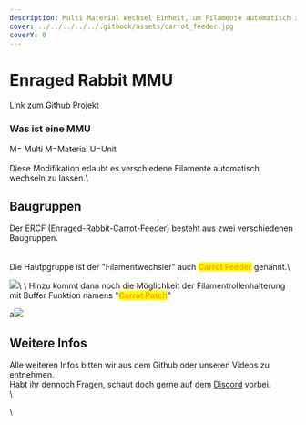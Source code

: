 ```yaml
---
description: Multi Material Wechsel Einheit, um Filamente automatisch zu wechseln
cover: ../../../../../.gitbook/assets/carrot_feeder.jpg
coverY: 0
---
```


# Enraged Rabbit MMU

[Link zum Github Projekt](https://github.com/EtteGit/EnragedRabbitProject/tree/no\_toolhead\_sensor)

### Was ist eine MMU

M= Multi M=Material U=Unit\
\
Diese Modifikation erlaubt es verschiedene Filamente automatisch wechseln zu lassen.\


## Baugruppen

Der ERCF (Enraged-Rabbit-Carrot-Feeder) besteht aus zwei verschiedenen Baugruppen.\
\
\
Die Hautpgruppe ist der "Filamentwechsler" auch <mark style="color:orange;">**Carrot Feeder**</mark> genannt.\ <mark style="color:blue;"></mark>

![](../../../../../.gitbook/assets/carrot\_feeder.jpg)<mark style="color:blue;"></mark>\ <mark style="color:blue;"></mark>\ <mark style="color:blue;"></mark>Hinzu kommt dann noch die Möglichkeit der Filamentrollenhalterung mit Buffer Funktion namens "<mark style="color:orange;">**Carrot Patch**</mark>"

a![](../../../../../.gitbook/assets/carrot\_patch.jpg)

## Weitere Infos

Alle weiteren Infos bitten wir aus dem Github oder unseren Videos zu entnehmen.\
Habt ihr dennoch Fragen, schaut doch gerne auf dem [Discord](https://discord.gg/2vEVdejeBZ) vorbei.\
\












\


###

###




